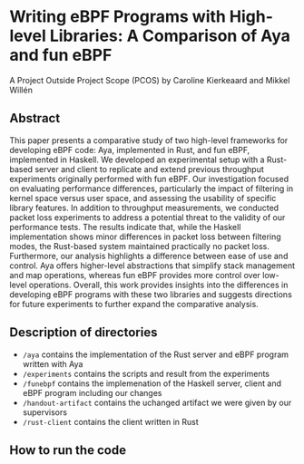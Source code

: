 # Writing eBPF Programs with High-level Libraries: A Comparison of Aya and fun eBPF
A Project Outside Project Scope (PCOS) by Caroline Kierkeaard and Mikkel Willén

## Abstract 
This paper presents a comparative study of two high-level frameworks for developing eBPF code: Aya, implemented in Rust, and fun eBPF, implemented in Haskell. We developed an experimental setup with a Rust-based server and client to replicate and extend previous throughput experiments originally performed with fun eBPF. Our investigation focused on evaluating performance differences, particularly the impact of filtering in kernel space versus user space, and assessing the usability of specific library features. In addition to throughput measurements, we conducted packet loss experiments to address a potential threat to the validity of our performance tests. The results indicate that, while the Haskell implementation shows minor differences in packet loss between filtering modes, the Rust-based system maintained practically no packet loss. Furthermore, our analysis highlights a difference between ease of use and control. Aya offers higher-level abstractions that simplify stack management and map operations, whereas fun eBPF provides more control over low-level operations. Overall, this work provides insights into the differences in developing eBPF programs with these two libraries and suggests directions for future experiments to further expand the comparative analysis.

## Description of directories
* `/aya` contains the implementation of the Rust server and eBPF program written with Aya  
* `/experiments` contains the scripts and result from the experiments  
* `/funebpf` contains the implemenation of the Haskell server, client and eBPF program including our changes  
* `/handout-artifact` contains the uchanged artifact we were given by our supervisors  
* `/rust-client` contains the client written in Rust  

## How to run the code



